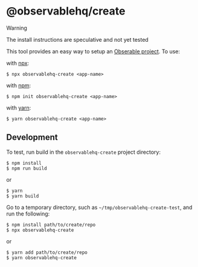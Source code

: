 # @observablehq/create

> [!WARNING]
> The install instructions are speculative and not yet tested

This tool provides an easy way to setup an [Obserable project](https://cli.observablehq.com/).  To use:

with [npx](https://docs.npmjs.com/cli/v10/commands/npx):

```
$ npx observablehq-create <app-name>
```

with [npm](https://docs.npmjs.com/cli/v10/commands/npm-init):


```
$ npm init observablehq-create <app-name>
```

with [yarn](https://yarnpkg.com):

```
$ yarn observablehq-create <app-name>
```

## Development

To test, run build in the `observablehq-create` project directory:

```
$ npm install
$ npm run build
```

or

```
$ yarn
$ yarn build
```

Go to a temporary directory, such as `~/tmp/observablehq-create-test`, and run the following:

```
$ npm install path/to/create/repo
$ npx observablehq-create
```

or

```
$ yarn add path/to/create/repo
$ yarn observablehq-create
```

